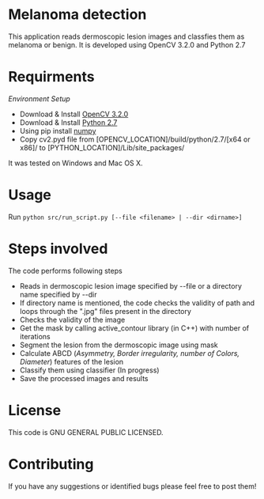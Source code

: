 Melanoma detection
==================

This application reads dermoscopic lesion images and classfies them as melanoma or benign.
It is developed using OpenCV 3.2.0 and Python 2.7

Requirments
===========

*Environment Setup*

-   Download & Install [OpenCV 3.2.0]
-   Download & Install [Python 2.7]
-   Using pip install [numpy]
-   Copy cv2.pyd file from \[OPENCV\_LOCATION\]/build/python/2.7/\[x64
    or x86\]/ to \[PYTHON\_LOCATION\]/Lib/site\_packages/

It was tested on Windows and Mac OS X.

Usage
=====

Run `python src/run_script.py [--file <filename> | --dir <dirname>]`

Steps involved
==============

The code performs following steps

-   Reads in dermoscopic lesion image specified by --file or a directory name specified by --dir
-   If directory name is mentioned, the code checks the validity of path and loops through the ".jpg" files present in the directory
-   Checks the validity of the image
-   Get the mask by calling active_contour library (in C++) with number of iterations
-   Segment the lesion from the dermoscopic image using mask
-   Calculate ABCD (<i>Asymmetry, Border irregularity, number of Colors, Diameter</i>) features of the lesion
-   Classify them using classifier (In progress)
-   Save the processed images and results



License
=======

This code is GNU GENERAL PUBLIC LICENSED.

Contributing
============

If you have any suggestions or identified bugs please feel free to post
them!

  [OpenCV 3.2.0]: http://opencv.org/downloads.html
  [Python 2.7]: https://www.python.org/downloads/
  [numpy]: https://www.scipy.org/scipylib/download.html